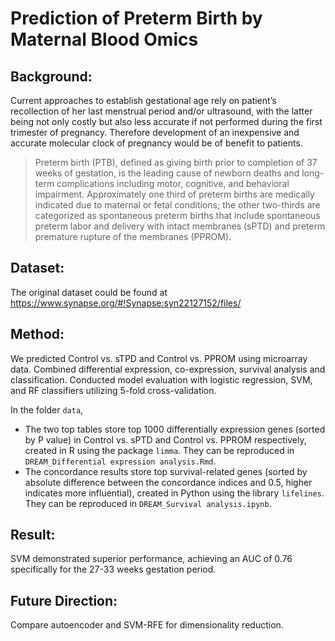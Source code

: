# Prediction of Preterm Birth by Maternal Blood Omics


## Background:
Current approaches to establish gestational age rely on patient’s recollection of her last menstrual period and/or ultrasound, with the latter being not only costly but also less accurate if not performed during the first trimester of pregnancy. 
Therefore development of an inexpensive and accurate molecular clock of pregnancy would be of benefit to patients.
> Preterm birth (PTB), defined as giving birth prior to completion of 37 weeks of gestation, is the leading cause of newborn deaths and long-term complications including motor, cognitive, and behavioral impairment. Approximately one third of preterm births are medically indicated due to maternal or fetal conditions; the other two-thirds are categorized as spontaneous preterm births that include spontaneous preterm labor and delivery with intact membranes (sPTD) and preterm premature rupture of the membranes (PPROM).

## Dataset:
The original dataset could be found at https://www.synapse.org/#!Synapse:syn22127152/files/ 


## Method:
We predicted Control vs. sTPD and Control vs. PPROM using microarray data.
Combined differential expression, co-expression, survival analysis and classification.
Conducted model evaluation with logistic regression, SVM, and RF classifiers utilizing 5-fold cross-validation.

In the folder `data`,
- The two top tables store top 1000 differentially expression genes (sorted by P value) in Control vs. sPTD and Control vs. PPROM respectively, created in R using the package `limma`. They can be reproduced in `DREAM_Differential expression analysis.Rmd`.
- The concordance results store top survival-related genes (sorted by absolute difference between the concordance indices and 0.5, higher indicates more influential), created in Python using the library `lifelines`. They can be reproduced in `DREAM_Survival analysis.ipynb`.

## Result:
SVM demonstrated superior performance, achieving an AUC of 0.76 specifically for the 27-33 weeks gestation period.

## Future Direction:
Compare autoencoder and SVM-RFE for dimensionality reduction.




